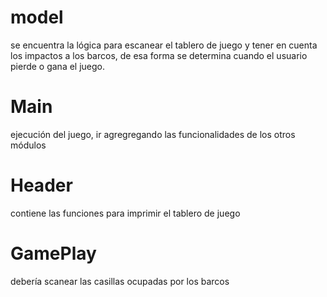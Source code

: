 # model
se encuentra la lógica para escanear el tablero de juego y tener 
en cuenta los impactos a los barcos, de esa forma se determina cuando el usuario 
pierde o gana el juego.

# Main
ejecución del juego, ir agregregando las funcionalidades de los otros módulos

# Header
contiene las funciones para imprimir el tablero de juego


# GamePlay
debería scanear las casillas ocupadas por los barcos





